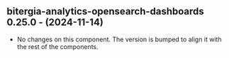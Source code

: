   ## bitergia-analytics-opensearch-dashboards 0.25.0 - (2024-11-14)
  
  * No changes on this component. The version is bumped to align it
    with the rest of the components.
